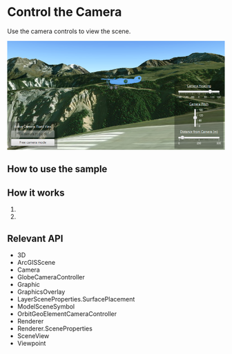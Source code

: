 <h1>Control the Camera</h1>

<p>Use the camera controls to view the scene.</p>

<p><img src="ControlTheCamera.png"/></p>

<h2>How to use the sample</h2>

<p></p>

<h2>How it works</h2>

<p></p>

<ol>
  <li></li>
  <li></li>
</ol>

<h2>Relevant API</h2>

<ul>
  <li>3D</li>
  <li>ArcGISScene</li>
  <li>Camera</li>
  <li>GlobeCameraController</li>
  <li>Graphic</li>
  <li>GraphicsOverlay</li>
  <li>LayerSceneProperties.SurfacePlacement</li>
  <li>ModelSceneSymbol</li>
  <li>OrbitGeoElementCameraController</li>
  <li>Renderer</li>
  <li>Renderer.SceneProperties</li>
  <li>SceneView</li>
  <li>Viewpoint</li>
</ul>


